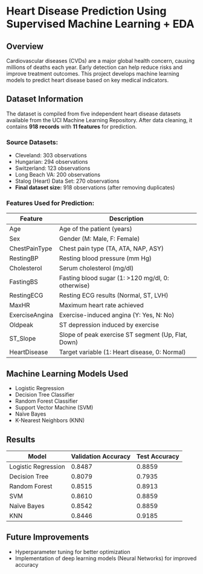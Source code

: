 # Heart Disease Prediction Using Supervised Machine Learning + EDA

## Overview
Cardiovascular diseases (CVDs) are a major global health concern, causing millions of deaths each year. Early detection can help reduce risks and improve treatment outcomes. This project develops machine learning models to predict heart disease based on key medical indicators.

## Dataset Information
The dataset is compiled from five independent heart disease datasets available from the UCI Machine Learning Repository. After data cleaning, it contains **918 records** with **11 features** for prediction.

### Source Datasets:
- Cleveland: 303 observations  
- Hungarian: 294 observations  
- Switzerland: 123 observations  
- Long Beach VA: 200 observations  
- Stalog (Heart) Data Set: 270 observations  
- **Final dataset size:** 918 observations (after removing duplicates)

### Features Used for Prediction:

| Feature        | Description |
|---------------|-------------|
| Age           | Age of the patient (years) |
| Sex           | Gender (M: Male, F: Female) |
| ChestPainType | Chest pain type (TA, ATA, NAP, ASY) |
| RestingBP     | Resting blood pressure (mm Hg) |
| Cholesterol   | Serum cholesterol (mg/dl) |
| FastingBS     | Fasting blood sugar (1: >120 mg/dl, 0: otherwise) |
| RestingECG    | Resting ECG results (Normal, ST, LVH) |
| MaxHR         | Maximum heart rate achieved |
| ExerciseAngina | Exercise-induced angina (Y: Yes, N: No) |
| Oldpeak       | ST depression induced by exercise |
| ST_Slope      | Slope of peak exercise ST segment (Up, Flat, Down) |
| HeartDisease  | Target variable (1: Heart disease, 0: Normal) |

## Machine Learning Models Used
- Logistic Regression  
- Decision Tree Classifier  
- Random Forest Classifier  
- Support Vector Machine (SVM)  
- Naïve Bayes  
- K-Nearest Neighbors (KNN)  

## Results

| Model                | Validation Accuracy | Test Accuracy |
|----------------------|--------------------|--------------|
| Logistic Regression | 0.8487             | 0.8859       |
| Decision Tree       | 0.8079             | 0.7935       |
| Random Forest       | 0.8515             | 0.8913       |
| SVM                 | 0.8610             | 0.8859       |
| Naïve Bayes         | 0.8542             | 0.8859       |
| KNN                 | 0.8446             | 0.9185       |

## Future Improvements
- Hyperparameter tuning for better optimization  
- Implementation of deep learning models (Neural Networks) for improved accuracy  



